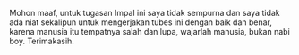 Mohon maaf, untuk tugasan Impal ini saya tidak sempurna dan saya tidak ada niat sekalipun untuk mengerjakan tubes ini dengan baik dan benar, karena manusia itu tempatnya salah dan lupa, wajarlah manusia, bukan nabi boy.
Terimakasih.

